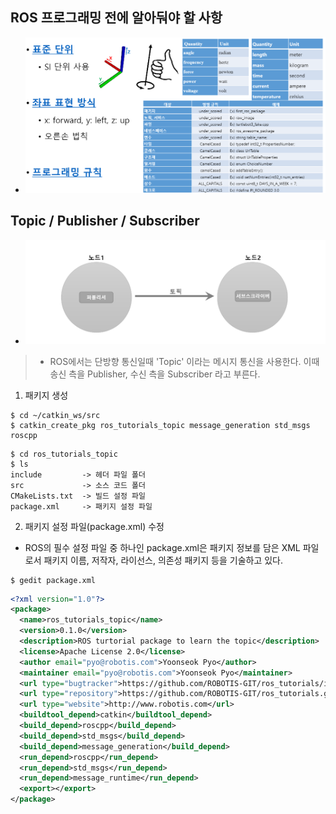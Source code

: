 ## ROS 프로그래밍 전에 알아둬야 할 사항 
* <img src="./img/ROS036.png" width="700" /> 

## Topic / Publisher / Subscriber 
* <img src="./img/ROS037.png" width="700" /> 
> * ROS에서는 단방향 통신일때 'Topic' 이라는 메시지 통신을 사용한다. 이때 송신 측을 Publisher, 수신 측을 Subscriber 라고 부른다. 
1. 패키지 생성 
```
$ cd ~/catkin_ws/src
$ catkin_create_pkg ros_tutorials_topic message_generation std_msgs roscpp
```
```
$ cd ros_tutorials_topic
$ ls 
include         -> 헤더 파일 폴더
src             -> 소스 코드 폴더
CMakeLists.txt  -> 빌드 설정 파일
package.xml     -> 패키지 설정 파일
```
2. 패키지 설정 파일(package.xml) 수정
* ROS의 필수 설정 파일 중 하나인 package.xml은 패키지 정보를 담은 XML 파일로서 패키지 이름, 저작자, 라이선스, 의존성 패키지 등을 기술하고 있다. 
```
$ gedit package.xml
```
```xml
<?xml version="1.0"?>
<package>
  <name>ros_tutorials_topic</name>
  <version>0.1.0</version>
  <description>ROS turtorial package to learn the topic</description>
  <license>Apache License 2.0</license>
  <author email="pyo@robotis.com">Yoonseok Pyo</author>
  <maintainer email="pyo@robotis.com">Yoonseok Pyo</maintainer>
  <url type="bugtracker">https://github.com/ROBOTIS-GIT/ros_tutorials/issues</url>
  <url type="repository">https://github.com/ROBOTIS-GIT/ros_tutorials.git</url>
  <url type="website">http://www.robotis.com</url>
  <buildtool_depend>catkin</buildtool_depend>
  <build_depend>roscpp</build_depend>
  <build_depend>std_msgs</build_depend>
  <build_depend>message_generation</build_depend>
  <run_depend>roscpp</run_depend>
  <run_depend>std_msgs</run_depend>
  <run_depend>message_runtime</run_depend>
  <export></export>
</package>
```
